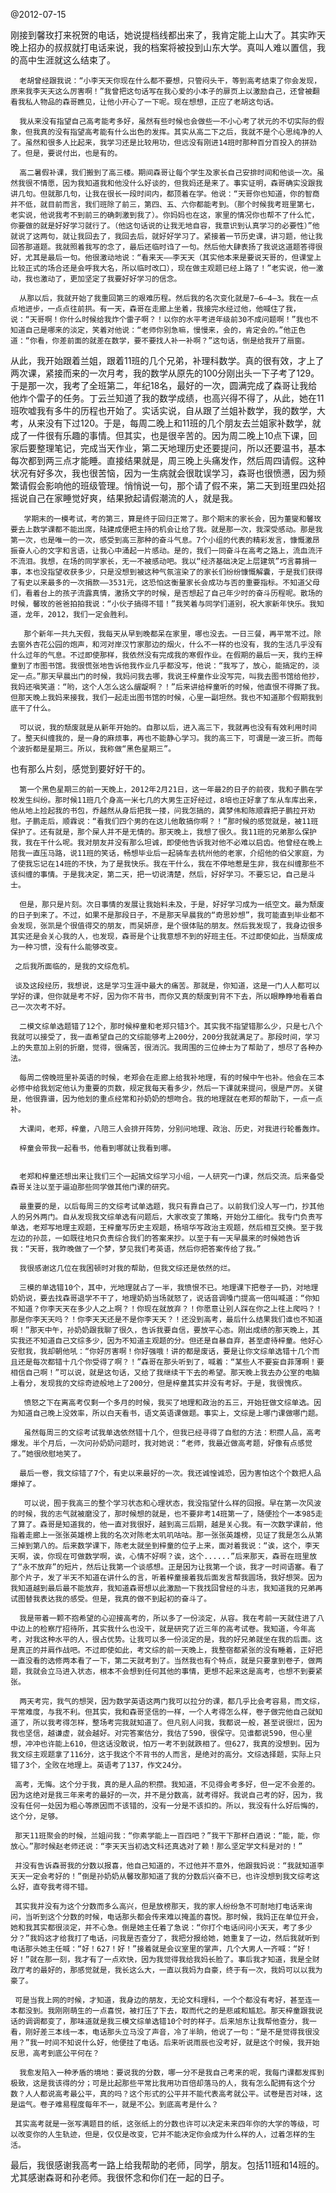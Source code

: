 @2012-07-15


刚接到馨玫打来祝贺的电话，她说提档线都出来了，我肯定能上山大了。其实昨天晚上招办的叔叔就打电话来说，我的档案将被投到山东大学。真叫人难以置信，我的高中生涯就这么结束了。

      老胡曾经跟我说：“小李天天你现在什么都不要想，只管闷头干，等到高考结束了你会发现，原来我李天天这么厉害啊！”我曾把这句话写在我心爱的小本子的扉页上以激励自己，还曾被翻看我私人物品的森哥瞧见，让他小开心了一下呢。现在想想，正应了老胡这句话。

      我从来没有指望自己高考能考多好，虽然有些时候也会做些一不小心考了状元的不切实际的假象，但我真的没有指望高考能有什么出色的发挥。其实从高二下之后，我就不是个心思纯净的人了。虽然和很多人比起来，我学习还是比较用功，但远没有刚进14班时那种百分百投入的拼劲了。但是，要说付出，也是有的。

      高二暑假补课，我们搬到了高三楼。期间森哥让每个学生及家长自己安排时间和他谈一次。虽然我很不情愿，因为我知道我和他没什么好谈的，但我妈还是来了。事实证明，森哥确实没跟我讲几句。但就那几句，让我在很长一段时间内，都顶着在学。他说：“天哥你也知道，你的智商并不低，就目前而言，我们班除了前三，第四、五、六你都能考到。（那个时候我考班里第七，老实说，他说我考不到前三的确刺激到我了）。你妈妈也在这，家里的情况你也帮不了什么忙，你要做的就是好好学习就行了。（他这句话说的让我无地自容，我意识到认真学习的必要性）”他就说了这两句，就让我回去了，我回去后，就好好学习了。紧接着一节历史课，讲习题，他让我回答那道题。我就照着我写的念了，最后还临时诌了一句。然后他大肆表扬了我说这道题答得很好，尤其是最后一句。他很激动地说：“看来天——李天天（其实他本来是要说天哥的，但课堂上比较正式的场合还是会呼我大名，所以临时改口），现在做主观题已经上路了！”老实说，他一激动，我也激动了，更加坚定了我要好好学习的信念。

      从那以后，我就开始了我重回第三的艰难历程。然后我的名次变化就是7—6—4—3。我在一点点地进步，一点点往前拱。有一天，森哥在走廊上坐着，我接完水经过他，他喊住了我，说：“天哥啊！你什么时候给我炸个雷子啊？！以你的水平考进年级前30不成问题啊！”我也不知道自己是哪来的淡定，笑着对他说：“老师你别急嘛，慢慢来，会的，肯定会的。”他正色道：“你看，你差前面的就差在数学，要不要找人补一补啊？”这句话，倒是给我开了扇窗。
      
从此，我开始跟着兰姐，跟着11班的几个兄弟，补理科数学。真的很有效，才上了两次课，紧接而来的一次月考，我的数学从原先的100分刚出头一下子考了129。于是那一次，我考了全班第二，年纪18名，最好的一次，圆满完成了森哥让我给他炸个雷子的任务。丁云兰知道了我的数学成绩，也高兴得不得了，从此，她在11班吹嘘我有多牛的历程也开始了。实话实说，自从跟了兰姐补数学，我的数学，大考，从来没有下过120。于是，每周二晚上和11班的几个朋友去兰姐家补数学，就成了一件很有乐趣的事情。但其实，也是很辛苦的。因为周二晚上10点下课，回家后要整理笔记，完成当天作业，第二天地理历史还要提问，所以还要温书，基本每次都到两三点才能睡。直接结果就是，周三晚上头痛发作，然后周四请假。这种状况有好多次，我也很苦恼，因为一生病就会很耽误学习，森哥也很愤懑，因为频繁请假会影响他的班级管理。悄悄说一句，那个请了假不来，第二天到班里四处招摇说自己在家睡觉好爽，结果掀起请假潮流的人，就是我。

       学期末的一模考试，考的第三，算是终于回归正常了。那个期末的家长会，因为董燮和馨玫要去上数学课都不能出席，陆建成便把主持的机会让给了我。就是那一次，我深受感动。那是我第一次，也是唯一的一次，感受到高三那种的奋斗气息。7个小组的代表的精彩发言，慷慨激昂振奋人心的文字和言语，让我心中涌起一片感动。是的，我们一同奋斗在高考之路上，流血流汗不流泪。我想，在场的同学家长，无一不被感动吧。我以“经济基础决定上层建筑”巧言募捐一事，本也没指望收获多少，只是没想到被这种气氛渲染了的家长们纷纷慷慨解囊，于是我们获得了有史以来最多的一次捐款——3531元，这恐怕这衡量家长会成功与否的重要指标。不知道父母们，看着台上的孩子流露真情，激扬文字的时候，是否想起了自己年少时的奋斗历程呢。散场的时候，馨玫的爸爸拍拍我说：“小伙子搞得不错！”我笑着与同学们道别，祝大家新年快乐。我知道，龙年，2012，我们一定会胜利。

       那个新年一共九天假，我每天从早到晚都呆在家里，哪也没去。一日三餐，再平常不过。除去窗外杏花公园的炮声，和河对岸汉竹家那边的烟火，什么不一样的也没有，我的生活几乎没有什么过年的气息。不过即使那样，我依然没有完成我的寒假作业。在假期的最后一天，我约王梓童到了市图书馆。我很慌张地告诉他我作业几乎都没写，他说：“我写了，放心，能搞定的，淡定一点。”那天早晨出门的时候，我妈问我去哪，我说王梓童作业没写完，叫我去图书馆给他抄，我妈还嗔笑道：“哟，这个人怎么这么龌龊啊？！”后来讲给梓童听的时候，他直恨不得撕了我。但那天晚上我妈来接我，我们一起走出图书馆的时候，心里一副坦然。我也不知道那个假期我到底干了什么。

      可以说，我的颓废就是从新年开始的。自那以后，进入高三下，我就再也没有有效利用时间了。整天纠缠我的，是一身的麻烦事，再也不能静心学习。我的高三下，可谓是一波三折。而每个波折都是星期三。所以，我称做“黑色星期三”。
      
也有那么片刻，感觉到要好好干的。

      第一个黑色星期三的前一天晚上，2012年2月21日，这一年最2的日子的前夜，我和子鹏在学校发生纠纷。那时候11班几个身高一米七几的大男生正好经过，8培也正好拿了车从车库出来，他从地上捡起我的书包，乔越然从身后把我一搂，问我怎搞的，龚梦伟和陈顺霖把子鹏拉开劝慰。子鹏走后，顺霖说：“看我们四个男的在这儿他敢搞你啊？！”那时候的感觉就是，被11班保护了。还有就是，那个屎人并不是无情的。那天晚上，我想了很久。我11班的兄弟那么保护我，我在干什么呢。我对朋友并没有那么坦诚，即使他告诉我对他不必难以启齿。他曾经在晚上陪我一直压马路，说11班的笑话，畅想毕业后一起骑车去杭州他的老家，介绍他的伯父家庭，为了使我忘记在14班的不快，为了是我快乐。我在干什么，我在不停地惹是生非，我在纠缠那些不该纠缠的事情。于是我决定，第二天，把一切说清楚，然后，好好学习。不要忘记，自己是斗士。

      但是，那只是片刻。次日事情的发展让我始料未及，于是，好好学习成为一纸空文。最为颓废的日子到来了。不过，如果不是那段日子，不是那天早晨我的“奇思妙想”，我可能直到毕业都不会发现，张凯是个很值得交的朋友，而吴妍彦，是个很体贴的朋友。然后我发现了，我身边很多其实还是会关心我的人，也发现，森哥是个让我意想不到的好班主任。不过即使如此，当颓废成为一种习惯，没有什么能够改变。

     之后我所面临的，是我的文综危机。

     谈及这段经历，我想说，这是学习生涯中最大的痛苦。那就是，你知道，这是一门人人都可以学好的课，但你就是考不好，因为你不背书，而你又真的颓废到背不下去，所以眼睁睁地看着自己一次次考不好。

      二模文综单选题错了12个，那时候梓童和老郑只错3个。其实我不指望错那么少，只是七八个我就可以接受了，我一直希望自己的文综能够考上200分，200分我就满足了。那段时间，学习上的失意加上别的折磨，觉得，很痛苦，很消沉。我周围的三位绅士为了帮助了，想尽了各种办法。

      每周二傍晚班里补英语的时候，老郑会在走廊上给我补地理，有的时候中午也补。他会在三本必修中给我划定他认为重要的页数，规定我每天看多少，然后一下课就来提问，很是严厉。关键是，他很靠谱，因为他划的重点经常和孙奶奶的想吻合。我的地理就在老郑的帮助下，一点一点补。

      大课间，老郑，梓童，八陪三人会排开阵势，分别问地理、政治、历史，对我进行轮番轰炸。

      梓童会带我一起看书，他看到哪就让我看到哪。
      
      
      老郑和梓童还想出来让我们三个一起搞文综学习小组，一人研究一门课，然后交流。后来备受森哥关注以至于逼迫那些同学做其他门课的研究。

      最重要的是，以后每周三的文综考试单选题，我只有靠自己了。以前我们没人写一门，抄其他人的另外两门。自从发现我文综单选有问题后，大家改变了策略，开始分工细化。我专门负责写单选，老郑写地理主观题，王梓童写历史主观题，杨培华写政治主观题，然后相互交换。至于我左边的孙蕊，一如既往地只负责综合我们的答案来抄。以至于有一天早晨来的时候她告诉我：“天哥，我昨晚做了一个梦，梦见我们考英语，然后你把答案传给了我。”

      我很感谢这几位在我困顿时对我的帮助，但我文综还是依然的烂。

      三模的单选错10个，其中，光地理就占了一半，我愤恨不已。地理课下把卷子一扔，对地理奶奶说，要去找森哥退学不干了，地理奶奶当场就怒了，说话音调嗓门提高一倍叫喊道：“你知不知道？你李天天在多少人之上啊？！你现在就放弃？！你愿意让别人踩在你之上往上爬吗？！那是你李天天吗？！你李天天还是不是你李天天？！还没到高考，最后什么结果我们谁也不知道啊！”那天中午，孙奶奶跟我聊了很久，告诉我要自信，要放平心态。刚出成绩的那天晚上，其实我还不知道自己文综多少，因为不知道主观题的分。但还是自暴自弃，甚至虐待梓童。他好心安慰我，我却朝他吼：“你好厉害啊！你好强哦！讲的都是废话，要是让你文综单选错十几个而且还是每次都错十几个你受得了啊？！”森哥在那头听到了，喊着：“某些人不要妄自菲薄啊！要相信自己啊！”可以说，就是这句话，又给了我继续干下去的希望。那天晚上我去办公室的电脑上看分，发现我的文综奇迹般地上了200分，但是梓童其实并没有考好。于是，我很愧疚。

       愤怒之下在离高考仅剩一个多月的时候，我买了地理和政治的五三，开始狂做文综单选。因为知道自己晚上没效率，所以白天看书，语文英语课做题。事实上，文综是上哪门课做哪门题。

       虽然每周三的文综考试我单选依然错十几个，但我已经寻得了自慰的方法：积攒人品，高考爆发。半个月后，一次问孙奶奶问题时，我对她说：“老师，我最近做高考题，好像有点感觉了。”她很欣慰地笑了。

      最后一卷，我文综错了7个，有史以来最好的一次。我还诚惶诚恐，因为害怕这个个数把人品爆掉了。
      
       可以说，囿于我高三的整个学习状态和心理状态，我没指望什么样的回报。早在第一次风波的时候，我的志气就被磨没了，那时候想的就是，也不要非考14班第一了，随便捡个一本985走了算了。森哥是知道我的，他一直对我很好，越到高三后期，越是关心我。有一次数学课前，他指着走廊上一张张英雄榜上我的名次对陈老太叽叽咕咕。那一张张英雄榜，见证了我是怎么从第三掉到第八的。后来数学课下，陈老太就坐到梓童的位子上来，面对着我说：“诶，这个，李天天啊，诶，你现在可做数学啊，诶，心情不好啊？诶，这个......”后来那天，森哥在班里放了“永不放弃”的短片，然后让我第一个谈感想。正是因为让我第一个谈，我才一时间语塞。看了那个片子，发了半天不知道在讲什么的言，听着梓童接着我后面发言帮我圆场，我好想哭。因为我知道越到最后最不能放弃，我知道森哥想以此激励一下我找回曾经的斗志，我知道我的兄弟再试图替我表达我的感受。但是，我真的做不到起初的奋斗了。

      我是带着一颗不抱希望的心迎接高考的，所以多了一份淡定，从容。我在考前一天就住进了八中边上的检察厅招待所，其实我什么也没干，就是研究了近三年的高考试卷。我知道，今年高考，对我这种水平的人，很占优势。让我可以多一份淡定的是，我的好兄弟就坐在我的后面。这是真正的并肩作战吧。不过即使如此，考文综的前一天晚上，我整宿都紧张的没有睡着，正好把一直没看的选修两本看了一下，第二天就考到了。当然我也有个特点，就是只要拿到卷子，做两题，我就会立马进入状态，根本不会想到任何其他的事情，更想不起来这是高考，也想不到要紧张。

      两天考完，我气的想哭，因为数学英语这两门我可以拉分的课，都几乎比会考容易，而文综，平常难度，与我不利。但其实，我和森哥坚信的一样，一个人考得怎么样，卷子做完他自己就知道了，所以我考得怎样，整场考完我就知道了。但凡别人问我，我都说一般，甚至说很烂，因为我也坚信，越谦虚，就会越好。对完答案估分，我估了590，很保守。见谁都说590，但心里想，冲冲也许能上610，但这话没敢说，怕万一考不到就跌相了。但627，我真的没想到。因为我文综主观题拿了116分，这于我这个不背书的人而言，是绝对的高分。文综选择题，实际上只错了3个，全败在地理上。英语考了137，作文24分。

     高考，无悔。这个分于我，真的是人品的积攒。我知道，不见得会考多好，但一定不会差的。因为这绝对是我三年来考的最好的一次，并不是分数高，就考得好。我说自己考的好，因为，我没有任何一处因为粗心等原因而不该错的，没有一分是不该扣的。所以，我没有什么好后悔的，这个分，足够。

     那天11班聚会的时候，兰姐问我：“你素学能上一百四吧？”我干下那杯白酒说：“能，能，你放心。”那时候赵老师还说：“李天天当初选文科还真选对了赖！那么坚定学文科是对的！”
     
     并没有告诉森哥我的分数以报喜，他自己知道的，不过他并不意外，他跟我妈说：“我就知道李天天一定会考好的！”倒是孙奶奶从馨玫那知道了我的分数后兴奋不已，也许没想到我文综考这么好，直夸我考得不错。

     其实我并没有为这个分数而多么高兴，但是放榜那天，我的家人纷纷急不可耐地打电话来询问，当听到这个分数的时候，电话那头都会传来难以掩盖的喜悦。那时候，我妈正在单位开会，她和我其实都很淡定，并不心急。倒是她主任着了急说：“你打个电话问问小天天，考了多少分？”我妈这才给我打了电话，问我是否查分了，我把分报给她，她重复了一边，然后我就听到电话那头她主任喊：“好！627！好！”接着就是会议室里的掌声，几个大男人一齐喊：“好！好！”就在那一刻，我才有了一点欢快，因为我觉得我给我妈长脸了。事后我才知道，我是全财政厅考的最好的，那感觉就是，我长这么大，一直以我妈为自豪，终于有一次，我妈可以以我为豪了。

     可是当我上网的时候，才知道，我身边的朋友，无论文科理科，一个个都没有考好，甚至连一本都没到。我刚刚萌生的一点喜悦，被打压了下去，取而代之的是悲戚和尴尬。那天梓童跟我说话的调调都变了，那味道就是我三模文综单选错10个时的样子。后来旭东让我帮他查分，我一看，刚好差三本线一本，电话那头立马没了声音，冷了半晌，他说了一句：“是不是觉得我很没用？”我一时间不知说什么好，他便挂了电话。后来听说雨辰也没考好，就是这个时候，我开始反思，高考到底公平何在？

      我愈发陷入一种矛盾的境地：要说我的分数，哪一分不是我自己考来的呢，我每门课都发挥到极致，这是我该得的分；可是比起那些平常比我用功百倍却落马的人，我有怎么配拥有这个分数？人人都说高考最公平，真的吗？这个形式的公平并不能代表高考就公平。试卷是否对味，这是运气。卷子难易程度每年不一，就是不公。到底高考是什么？

     其实高考就是一张写满题目的纸，这张纸上的分数也许可以决定未来四年你的大学的等级，可以改变你的人生轨迹，但是，仅仅是改变，它并不能决定你会成为什么样的人，过着怎样的生活。

 

 最后，我很感谢我高考一路上给我帮助的老师，同学，朋友。包括11班和14班的。尤其感谢森哥和孙老师。我很怀念和你们在一起的日子。
      
      
      

